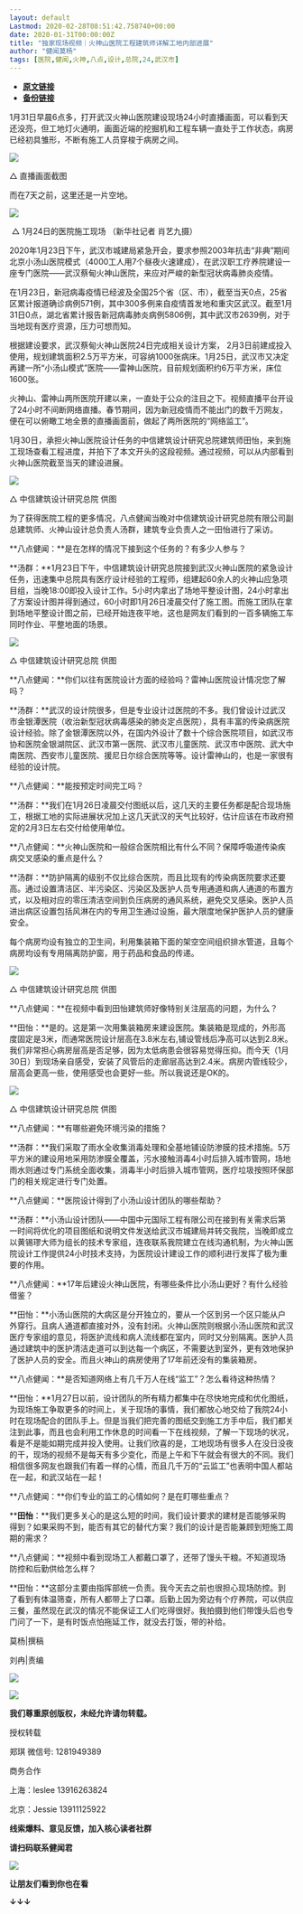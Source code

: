 ```yaml
---
layout: default
Lastmod: 2020-02-28T08:51:42.758740+00:00
date: 2020-01-31T00:00:00Z
title: "独家现场视频｜火神山医院工程建筑师详解工地内部进展"
author: "健闻莫杨"
tags: [医院,健闻,火神,八点,设计,总院,24,武汉市]
---
```


* [**原文链接**](http://mp.weixin.qq.com/s?__biz=MzUzNjk4NTcyOA==&mid=2247488189&idx=2&sn=49101ba29f621fa052021371d260a064&chksm=faecbb52cd9b3244a30c69f403da4bc70010bf7333f706004b2bf472a6a643da4a5be7f1cc00#rd)
* [**备份链接**](http://archive.is/UnrZz)


  

1月31日早晨6点多，打开武汉火神山医院建设现场24小时直播画面，可以看到天还没亮，但工地灯火通明，画面近端的挖掘机和工程车辆一直处于工作状态，病房已经初具雏形，不断有施工人员穿梭于病房之间。

  

![](/images/post/f2a9f2d83ba1562806293e799c8d7205.jpg)

△ 直播画面截图 

  

而在7天之前，这里还是一片空地。

  

![](/images/post/314d857bf7669b18dae8cf458b1d425c.jpg)

 △ 1月24日的医院施工现场 （新华社记者 肖艺九摄）

  

2020年1月23日下午，武汉市城建局紧急开会，要求参照2003年抗击“非典”期间北京小汤山医院模式（4000工人用7个昼夜火速建成），在武汉职工疗养院建设一座专门医院——武汉蔡甸火神山医院，来应对严峻的新型冠状病毒肺炎疫情。

在1月23日，新冠病毒疫情已经波及全国25个省（区、市），截至当天0点，25省区累计报道确诊病例571例，其中300多例来自疫情首发地和重灾区武汉。截至1月31日0点，湖北省累计报告新冠病毒肺炎病例5806例，其中武汉市2639例，对于当地现有医疗资源，压力可想而知。

根据建设要求，武汉蔡甸火神山医院24日完成相关设计方案， 2月3日前建成投入使用，规划建筑面积2.5万平方米，可容纳1000张病床。1月25日，武汉市又决定再建一所“小汤山模式”医院——雷神山医院，目前规划面积约6万平方米，床位1600张。

火神山、雷神山两所医院开建以来，一直处于公众的注目之下。视频直播平台开设了24小时不间断网络直播。春节期间，因为新冠疫情而不能出门的数千万网友，便在可以俯瞰工地全景的直播画面前，做起了两所医院的“网络监工”。

1月30日，承担火神山医院设计任务的中信建筑设计研究总院建筑师田怡，来到施工现场查看工程进度，并拍下了本文开头的这段视频。通过视频，可以从内部看到火神山医院截至当天的建设进展。

  

![](/images/post/eae19b5d032b7e0a43b58a828b7040b9.jpg)

△ 中信建筑设计研究总院 供图

  

为了获得医院工程的更多情况，八点健闻当晚对中信建筑设计研究总院有限公司副总建筑师、火神山设计总负责人汤群，建筑专业负责人之一田怡进行了采访。

**八点健闻：**是在怎样的情况下接到这个任务的？有多少人参与？

  

**汤群：**1月23日下午，中信建筑设计研究总院接到武汉火神山医院的紧急设计任务，迅速集中总院具有医疗设计经验的工程师，组建起60余人的火神山应急项目组，当晚18:00即投入设计工作。5小时内拿出了场地平整设计图，24小时拿出了方案设计图并得到通过，60小时即1月26日凌晨交付了施工图。而施工团队在拿到场地平整设计图之前，已经开始连夜平地，这也是网友们看到的一百多辆施工车同时作业、平整地面的场景。

  

![](/images/post/024836a1b1011b74371b8bb54ee1827b.jpg)

△ 中信建筑设计研究总院 供图

**八点健闻：**你们以往有医院设计方面的经验吗？雷神山医院设计情况您了解吗？

  

**汤群：**武汉的设计院很多，但是专业设计过医院的不多。我们曾设计过武汉市金银潭医院（收治新型冠状病毒感染的肺炎定点医院），具有丰富的传染病医院设计经验。除了金银潭医院以外，在国内外设计了数十个综合医院项目，如武汉市协和医院金银湖院区、武汉市第一医院、武汉市儿童医院、武汉市中医院、武大中南医院、西安市儿童医院、援尼日尔综合医院等等。设计雷神山的，也是一家很有经验的设计院。

**八点健闻：**能按预定时间完工吗？

  

**汤群：**我们在1月26日凌晨交付图纸以后，这几天的主要任务都是配合现场施工，根据工地的实际进展状况加上这几天武汉的天气比较好，估计应该在市政府预定的2月3日左右交付给使用单位。

**八点健闻：**火神山医院和一般综合医院相比有什么不同？保障呼吸道传染疾病交叉感染的重点是什么？

  

**汤群：**防护隔离的级别不仅比综合医院，而且比现有的传染病医院要求还要高。通过设置清洁区、半污染区、污染区及医护人员专用通道和病人通道的布置方式，以及相对应的零压清洁空间到负压病房的通风系统，避免交叉感染。医护人员进出病区设置包括风淋在内的专用卫生通过设施，最大限度地保护医护人员的健康安全。

  

每个病房均设有独立的卫生间，利用集装箱下面的架空空间组织排水管道，且每个病房均设有专用隔离防护窗，用于药品和食品的传递。

  

![](/images/post/e2e3cbf40dacef2dc0138835feff42a9.jpg)

△ 中信建筑设计研究总院 供图

**八点健闻：**在视频中看到田怡建筑师好像特别关注层高的问题，为什么？

  

**田怡：**是的。这是第一次用集装箱房来建设医院。集装箱是现成的，外形高度固定是3米，而通常医院设计层高在3.8米左右,铺设管线后净高可以达到2.8米。我们非常担心病房层高是否足够，因为太低病患会很容易觉得压抑。而今天（1月30日）到现场亲自感受，安装了风管后的走廊层高达到2.4米。病房内管线较少，层高会更高一些，使用感受也会更好一些。所以我说还是OK的。

  

![](/images/post/f054a2edda21214c6a989c7f752615f2.jpg)

△ 中信建筑设计研究总院 供图

**八点健闻：**有哪些避免环境污染的措施？

  

**汤群：**我们采取了雨水全收集消毒处理和全基地铺设防渗膜的技术措施。5万平方米的建设用地采用防渗膜全覆盖，污水接触消毒4小时后排入城市管网，场地雨水则通过专门系统全面收集，消毒半小时后排入城市管网，医疗垃圾按照环保部门的相关规定进行专门处置。

**八点健闻：**医院设计得到了小汤山设计团队的哪些帮助？

  

**汤群：**小汤山设计团队——中国中元国际工程有限公司在接到有关需求后第一时间将优化的项目图纸和说明文件发送给武汉市城建局并转交我院，当晚即成立以黄锡璆大师为组长的技术专家组，连夜联系我院建立在线沟通机制，为火神山医院设计工作提供24小时技术支持，为医院设计建设工作的顺利进行发挥了极为重要的作用。

**八点健闻：**17年后建设火神山医院，有哪些条件比小汤山更好？有什么经验借鉴？

  

**田怡：**小汤山医院的大病区是分开独立的，要从一个区到另一个区只能从户外穿行。且病人通道都直接对外，没有封闭。火神山医院则根据小汤山医院和武汉医疗专家组的意见，将医护流线和病人流线都在室内，同时又分别隔离。医护人员通过建筑中的医护清洁走道可以到达每一个病区，不需要达到室外，更有效地保护了医护人员的安全。而且火神山的病房使用了17年前还没有的集装箱房。

**八点健闻：**是否知道网络上有几千万人在线“监工”？怎么看待这种热情？

**田怡：**1月27日以前，设计团队的所有精力都集中在尽快地完成和优化图纸，为现场施工争取更多的时间上，关于现场的事情，我们都放心地交给了我院24小时在现场配合的团队手上。但是当我们把完善的图纸交到施工方手中后，我们都关注到此事，而且也会利用工作休息的时间看一下在线视频，了解一下现场的状况，看是不是能如期完成并投入使用。让我们欣喜的是，工地现场有很多人在没日没夜的干，现场的视频不是每天有多少变化，而是上午和下午就会有很大的不同。我们相信很多网友也跟我们有着一样的心情，而且几千万的“云监工”也表明中国人都站在一起，和武汉站在一起！

**八点健闻：**你们专业的监工的心情如何？是在盯哪些重点？

****田怡**：**我们更多关心的是这么短的时间，我们设计要求的建材是否能够采购得到？如果采购不到，能否有其它的替代方案？我们的设计是否能兼顾到短施工周期的需求？

**八点健闻：**视频中看到现场工人都戴口罩了，还带了馒头干粮。不知道现场防控和后勤供给怎么样？

  

**田怡：**这部分主要由指挥部统一负责。我今天去之前也很担心现场防控。到了看到有体温筛查，所有人都带上了口罩。后勤上因为旁边有个疗养院，可以供应三餐，虽然现在武汉的情况不能保证工人们吃得很好。我拍摄到他们带馒头后也专门问了一下，是有时饭点怕拖延工作，就没去打饭，带的补给。

  

  

莫杨|撰稿  

刘冉|责编

![](/images/post/98bfe02574848453e9223a29137dab04.jpg)

  

![](/images/post/91cce1592039a88a53dec328a39970ed.jpg)

  

**我们尊重原创版权，未经允许请勿转载。**  

  

授权转载

郑琪 微信号: 1281949389

商务合作  

上海：leslee 13916263824

北京：Jessie 13911125922

  

**线索爆料、意见反馈，加入核心读者社群**

**请扫码联系健闻君**

![](/images/post/cc08d415a40f3a6df2fc66b0dfd36be1.jpg)

  

**让朋友们看到你也在看**

**↓↓↓**

